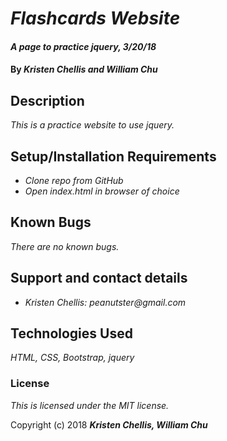 # _Flashcards Website_

#### _A page to practice jquery, 3/20/18_

#### By _**Kristen Chellis and William Chu**_

## Description

_This is a practice website to use jquery._

## Setup/Installation Requirements

* _Clone repo from GitHub_
* _Open index.html in browser of choice_

## Known Bugs

_There are no known bugs._

## Support and contact details

* _Kristen Chellis: peanutster@gmail.com_

## Technologies Used

_HTML, CSS, Bootstrap, jquery_

### License

*This is licensed under the MIT license.*

Copyright (c) 2018 **_Kristen Chellis, William Chu_**
